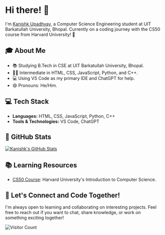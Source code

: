 # Hi there! 👋

I'm [Kanishk Upadhyay](https://github.com/kanishk-upadhyay), a Computer Science Engineering student at UIT Barkatullah University, Bhopal. Currently on a coding journey with the CS50 course from Harvard University! 🚀

## 🎓 About Me

- 📚 Studying B.Tech in CSE at UIT Barkatullah University, Bhopal.
- 👨‍💻 Intermediate in HTML, CSS, JavaScript, Python, and C++.
- 💻 Using VS Code as my primary IDE and ChatGPT for help.
- 😄 Pronouns: He/Him.

## 💻 Tech Stack

- **Languages:** HTML, CSS, JavaScript, Python, C++
- **Tools & Technologies:** VS Code, ChatGPT

## 🌟 GitHub Stats

[![Kanishk's GitHub Stats](https://github-readme-stats.vercel.app/api?username=kanishk-upadhyay&show_icons=true&theme=radical)](https://github.com/kanishk-upadhyay)

## 📚 Learning Resources

- [CS50 Course](https://cs50.harvard.edu/): Harvard University's Introduction to Computer Science.

## 🤝 Let's Connect and Code Together!

I'm always open to learning and collaborating on interesting projects. Feel free to reach out if you want to chat, share knowledge, or work on something exciting together!

![Visitor Count](https://profile-counter.glitch.me/kanishk-upadhyay/count.svg)
